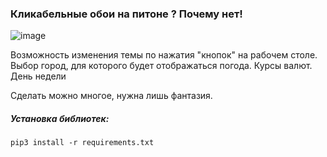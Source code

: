 ### Кликабельные обои на питоне ? Почему нет!
![image](https://user-images.githubusercontent.com/69964743/159045067-4506f223-5d18-4f96-93f0-e80f512541cd.png)

Возможность изменения темы по нажатия "кнопок" на рабочем столе. 
Выбор город, для которого будет отображаться погода. 
Курсы валют.
День недели

Сделать можно многое, нужна лишь фантазия.


##### Установка библиотек:

```shell script
pip3 install -r requirements.txt
```
